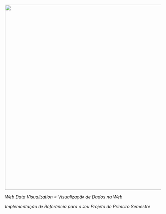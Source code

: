 <img src="![Capturar](https://github.com/odiegosouza/Projeto_B-bl-Quiz/assets/142680207/631b62a8-014a-41a1-b557-201056d77c5e)
" width="600px">

_Web Data Visualization = Visualização de Dados na Web_

_Implementação de Referência para o seu Projeto de Primeiro Semestre_

